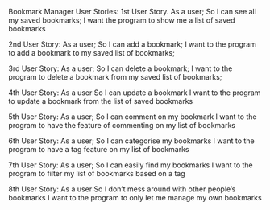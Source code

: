 Bookmark Manager User Stories:
1st User Story.
As a user;
So I can see all my saved bookmarks;
I want the program to show me a list of saved bookmarks

2nd User Story:
As a user;
So I can add a bookmark;
I want to the program to add a bookmark to my saved list of bookmarks;

3rd User Story:
As a user;
So I can delete a bookmark;
I want to the program to delete a bookmark from my saved list of bookmarks;

4th User Story:
As a user
So I can update a bookmark
I want to the program to update a bookmark from the list of saved bookmarks

5th User Story:
As a user;
So I can comment on my bookmark
I want to the program to have the feature of commenting on my list of bookmarks

6th User Story:
As a user;
So I can categorise my bookmarks
I want to the program to have a tag feature on my list of bookmarks

7th User Story:
As a user;
So I can easily find my bookmarks
I want to the program to filter my list of bookmarks based on a tag


8th User Story:
As a user
So I don’t mess around with other people’s bookmarks
I want to the program to only let me manage my own bookmarks